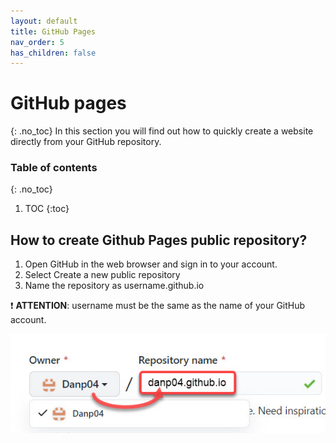 ```yaml
---
layout: default
title: GitHub Pages
nav_order: 5
has_children: false
---
```


# GitHub pages
{: .no_toc}
In this section you will find out how to quickly create a website directly from your GitHub repository.

### Table of contents
{: .no_toc}

1. TOC
{:toc}

## How to create Github Pages public repository?

1. Open GitHub in the web browser and sign in to your account.
2. Select Create a new public repository
3. Name the repository as username.github.io

❗ **ATTENTION**: username must be the same as the name of your GitHub account.

![New_repo](/assets/images/screen_1.jpg)









